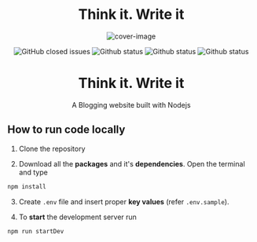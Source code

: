 
<p>
  <h1 align="center">Think it. Write it</h1>
</p>
<p align="center">
  <img alt="cover-image" src="./public/img/coverImage.svg">
</p>
<p align="center">
  <img alt="GitHub closed issues" src="https://img.shields.io/github/issues-closed/tanmayc07/Blog-App?color=Blue">

  <img alt="Github status" src="https://img.shields.io/badge/status-In Progress-brightgreen">

  <img alt="Github status" src="https://img.shields.io/badge/Nodejs->=12.0.0-brightgreen">

  <img alt="Github status" src="https://img.shields.io/badge/license-MIT-brightgreen">
</p>
<p>
  <h1 align="center">Think it. Write it</h1>
 <p align="center">A Blogging website built with Nodejs</p>
</p>



## **How to run code locally**

1. Clone the repository

2. Download all the **packages** and it's **dependencies**. Open the terminal and type

```bash
npm install
```

3. Create `.env` file and insert proper **key values** (refer `.env.sample`).

4. To **start** the development server run

```bash
npm run startDev
```


<!-- [![Generic badge](https://img.shields.io/badge/Status-In_Progress-green.svg)](https://shields.io/) -->

<!-- [![GitHub license](https://img.shields.io/github/license/Naereen/StrapDown.js.svg)](https://github.com/Naereen/StrapDown.js/blob/master/LICENSE) -->
